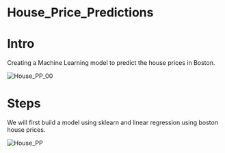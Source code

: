 # House_Price_Predictions
# Intro
Creating a Machine Learning model to predict the house prices in Boston.

![House_PP_00](https://user-images.githubusercontent.com/48610617/135040771-776b6730-cd51-44e7-b975-c88917c954aa.png)




# Steps
We will first build a model using sklearn and linear regression using boston house prices.

![House_PP](https://user-images.githubusercontent.com/48610617/135037921-78dbc02b-8d29-4d7f-b1b2-26aab01f87bd.png)

